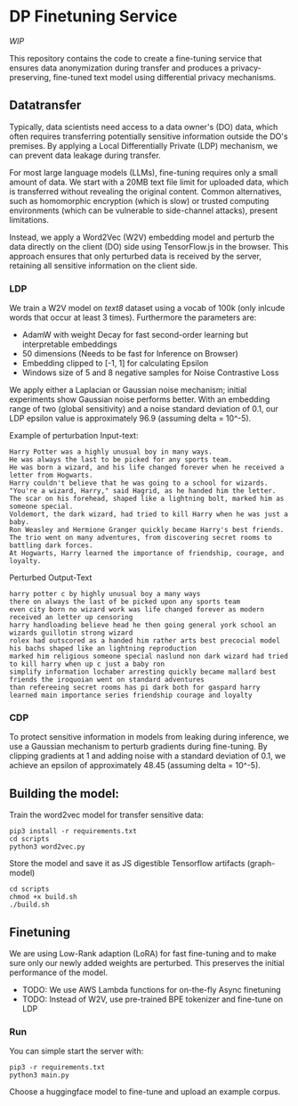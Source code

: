 # DP Finetuning Service
*WIP*

This repository contains the code to create a fine-tuning service that ensures data anonymization during transfer and produces a privacy-preserving, fine-tuned text model using differential privacy mechanisms.

## Datatransfer

Typically, data scientists need access to a data owner's (DO) data, which often requires transferring potentially sensitive information outside the DO's premises. By applying a Local Differentially Private (LDP) mechanism, we can prevent data leakage during transfer.

For most large language models (LLMs), fine-tuning requires only a small amount of data. We start with a 20MB text file limit for uploaded data, which is transferred without revealing the original content. Common alternatives, such as homomorphic encryption (which is slow) or trusted computing environments (which can be vulnerable to side-channel attacks), present limitations.

Instead, we apply a Word2Vec (W2V) embedding model and perturb the data directly on the client (DO) side using TensorFlow.js in the browser. This approach ensures that only perturbed data is received by the server, retaining all sensitive information on the client side.



### LDP

We train a W2V model on _text8_ dataset using a vocab of 100k (only inlcude words that occur at least 3 times).
Furthermore the parameters are:
- AdamW with weight Decay for fast second-order learning but interpretable embeddings
- 50 dimensions (Needs to be fast for Inference on Browser)
- Embedding clipped to [-1, 1] for calculating Epsilon
- Windows size of 5 and 8 negative samples for Noise Contrastive Loss

We apply either a Laplacian or Gaussian noise mechanism; initial experiments show Gaussian noise performs better. With an embedding range of two (global sensitivity) and a noise standard deviation of 0.1, our LDP epsilon value is approximately 96.9 (assuming delta = 10^-5).



Example of perturbation
Input-text:
```commandline
Harry Potter was a highly unusual boy in many ways.
He was always the last to be picked for any sports team.
He was born a wizard, and his life changed forever when he received a letter from Hogwarts.
Harry couldn't believe that he was going to a school for wizards.
"You're a wizard, Harry," said Hagrid, as he handed him the letter.
The scar on his forehead, shaped like a lightning bolt, marked him as someone special.
Voldemort, the dark wizard, had tried to kill Harry when he was just a baby.
Ron Weasley and Hermione Granger quickly became Harry's best friends.
The trio went on many adventures, from discovering secret rooms to battling dark forces.
At Hogwarts, Harry learned the importance of friendship, courage, and loyalty.
```
Perturbed Output-Text
```commandline
harry potter c by highly unusual boy a many ways
there on always the last of be picked upon any sports team
even city born no wizard work was life changed forever as modern received an letter up censoring
harry handloading believe head he then going general york school an wizards guillotin strong wizard
rolex had outscored as a handed him rather arts best precocial model his bachs shaped like an lightning reproduction
marked him religious someone special naslund non dark wizard had tried to kill harry when up c just a baby ron
simplify information lochaber arresting quickly became mallard best friends the iroquoian went on standard adventures
than refereeing secret rooms has pi dark both for gaspard harry learned main importance series friendship courage and loyalty
```

### CDP

To protect sensitive information in models from leaking during inference, we use a Gaussian mechanism to perturb gradients during fine-tuning. By clipping gradients at 1 and adding noise with a standard deviation of 0.1, we achieve an epsilon of approximately 48.45 (assuming delta = 10^-5).

## Building the model:
Train the word2vec model for transfer sensitive data:
```commandline
pip3 install -r requirements.txt
cd scripts
python3 word2vec.py
```

Store the model and save it as JS digestible Tensorflow artifacts (graph-model)
```commandline
cd scripts
chmod +x build.sh
./build.sh
```

## Finetuning

We are using Low-Rank adaption (LoRA) for fast fine-tuning and to make sure only our newly added weights are perturbed.
This preserves the initial performance of the model.

- TODO: We use AWS Lambda functions for on-the-fly Async finetuning
- TODO: Instead of W2V, use pre-trained BPE tokenizer and fine-tune on LDP
### Run

You can simple start the server with:
```commandline
pip3 -r requirements.txt
python3 main.py
```

Choose a huggingface model to fine-tune and upload an example corpus.
